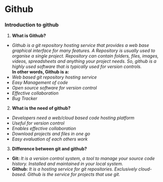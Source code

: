 # Github
### Introduction to github
1. **What is Github?**
- *Github is a git repository hosting service that provides a web base graphical interface for many features. A Repository is usually used to organise a single project. Repository can contain folders, files, images, videos, spreadsheets and anything your project needs.*
*So, github is a highly used software that is typically used for version controls.*</br>
**In other words, Github is a:**
- *Web based git repository hosting service*
- *Easy Management of code*
- *Open source software for version control*
- *Effective collaboration*
- *Bug Tracker*

2. **What is the need of github?**
- *Developers need a web/cloud based code hosting platform*
- *Useful for version control*
- *Enables effective collaboration*
- *Download projects and files in one go*
- *Easy evaluation of each others work*

3. **Difference between git and github?**
- **Git:** *It is a version control system, a tool to manage your source code history. Installed and maintained in your local system.*</br>
- **Github:** *It is a hosting service for git repositories. Exclusively cloud-based. Github is the service for projects that use git.*

